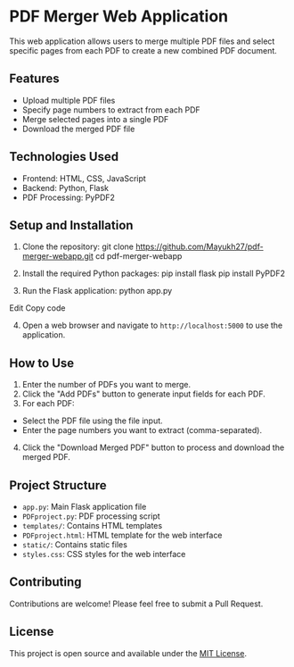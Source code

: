 
# PDF Merger Web Application

This web application allows users to merge multiple PDF files and select specific pages from each PDF to create a new combined PDF document.

## Features

- Upload multiple PDF files
- Specify page numbers to extract from each PDF
- Merge selected pages into a single PDF
- Download the merged PDF file

## Technologies Used

- Frontend: HTML, CSS, JavaScript
- Backend: Python, Flask
- PDF Processing: PyPDF2

## Setup and Installation

1. Clone the repository:
git clone https://github.com/Mayukh27/pdf-merger-webapp.git cd pdf-merger-webapp

2. Install the required Python packages:
pip install flask
pip install PyPDF2

4. Run the Flask application:
python app.py

Edit
Copy code

4. Open a web browser and navigate to `http://localhost:5000` to use the application.

## How to Use

1. Enter the number of PDFs you want to merge.
2. Click the "Add PDFs" button to generate input fields for each PDF.
3. For each PDF:
- Select the PDF file using the file input.
- Enter the page numbers you want to extract (comma-separated).
4. Click the "Download Merged PDF" button to process and download the merged PDF.

## Project Structure

- `app.py`: Main Flask application file
- `PDFproject.py`: PDF processing script
- `templates/`: Contains HTML templates
- `PDFproject.html`: HTML template for the web interface
- `static/`: Contains static files
- `styles.css`: CSS styles for the web interface

## Contributing

Contributions are welcome! Please feel free to submit a Pull Request.

## License

This project is open source and available under the [MIT License](LICENSE).
